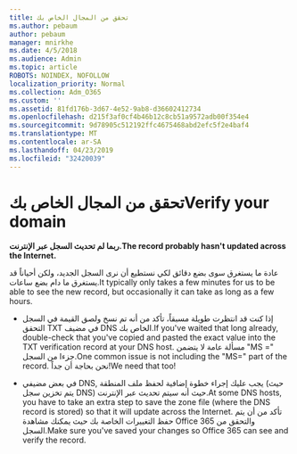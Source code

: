 ```yaml
---
title: تحقق من المجال الخاص بك
ms.author: pebaum
author: pebaum
manager: mnirkhe
ms.date: 4/5/2018
ms.audience: Admin
ms.topic: article
ROBOTS: NOINDEX, NOFOLLOW
localization_priority: Normal
ms.collection: Adm_O365
ms.custom: ''
ms.assetid: 81fd176b-3d67-4e52-9ab8-d36602412734
ms.openlocfilehash: d215f3af0cf4b46b12c8cb51a9572adb00f354e4
ms.sourcegitcommit: 9d78905c512192ffc4675468abd2efc5f2e4baf4
ms.translationtype: MT
ms.contentlocale: ar-SA
ms.lasthandoff: 04/23/2019
ms.locfileid: "32420039"
---
```

# <a name="verify-your-domain"></a><span data-ttu-id="41117-102">تحقق من المجال الخاص بك</span><span class="sxs-lookup"><span data-stu-id="41117-102">Verify your domain</span></span>

 <span data-ttu-id="41117-103">**ربما لم تحديث السجل عبر الإنترنت.**</span><span class="sxs-lookup"><span data-stu-id="41117-103">**The record probably hasn't updated across the Internet.**</span></span>
  
<span data-ttu-id="41117-104">عادة ما يستغرق سوى بضع دقائق لكي نستطيع أن نرى السجل الجديد، ولكن أحياناً قد يستغرق ما دام بضع ساعات.</span><span class="sxs-lookup"><span data-stu-id="41117-104">It typically only takes a few minutes for us to be able to see the new record, but occasionally it can take as long as a few hours.</span></span> 
  
- <span data-ttu-id="41117-105">إذا كنت قد انتظرت طويلة مسبقاً، تأكد من أنه تم نسخ ولصق القيمة في السجل التحقق TXT في مضيف DNS الخاص بك.</span><span class="sxs-lookup"><span data-stu-id="41117-105">If you've waited that long already, double-check that you've copied and pasted the exact value into the TXT verification record at your DNS host.</span></span> <span data-ttu-id="41117-106">مسألة عامة لا يتضمن "MS =" جزءا من السجل.</span><span class="sxs-lookup"><span data-stu-id="41117-106">One common issue is not including the "MS=" part of the record.</span></span> <span data-ttu-id="41117-107">نحن بحاجة أن جداً!</span><span class="sxs-lookup"><span data-stu-id="41117-107">We need that too!</span></span>
    
- <span data-ttu-id="41117-108">في بعض مضيفي DNS, يجب عليك إجراء خطوة إضافية لحفظ ملف المنطقة (حيث يتم تخزين سجل DNS) حيث أنه سيتم تحديث عبر الإنترنت.</span><span class="sxs-lookup"><span data-stu-id="41117-108">At some DNS hosts, you have to take an extra step to save the zone file (where the DNS record is stored) so that it will update across the Internet.</span></span> <span data-ttu-id="41117-109">تأكد من أن يتم حفظ التغييرات الخاصة بك حيث يمكنك مشاهدة Office 365 والتحقق من السجل.</span><span class="sxs-lookup"><span data-stu-id="41117-109">Make sure you've saved your changes so Office 365 can see and verify the record.</span></span>
    

